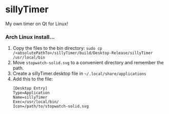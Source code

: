 # sillyTimer
My own timer on Qt for Linux!

### Arch Linux install...
1. Copy the files to the bin directory:
```sudo cp /<absolutePathTo>/sillyTimer/build/Desktop-Release/sillyTimer /usr/local/bin```
2. Move ```stopwatch-solid.svg``` to a convenient directory and remember the path.
3. Create a sillyTimer.desktop file in ```~/.local/share/applications```
4. Add this to the file:
   ```
   [Desktop Entry]
   Type=Application
   Name=sillyTimer
   Exec=/usr/local/bin/
   Icon=/path/to/stopwatch-solid.svg
   ```
